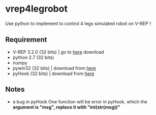 # vrep4legrobot
Use python to implement to control 4 legs simulated robot on V-REP！

## Requirement

- V-REP 3.2.0 (32 bits) | go to [here](http://www.coppeliarobotics.com/previousversions.html) download  
- python 2.7  (32 bits)
- numpy
- pywin32 (32 bits)     | download from [here](https://www.lfd.uci.edu/~gohlke/pythonlibs/#pywin32)
- pyHook (32 bits)      | download from [here](https://www.lfd.uci.edu/~gohlke/pythonlibs/#pyhook)


## Notes

- a bug in pyHook
One function will be error in pyHook, which the **argument is "msg", replace it with "int(str(msg))"**
